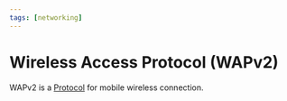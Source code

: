 ```yaml
---
tags: [networking]
---
```


# Wireless Access Protocol (WAPv2)

WAPv2 is a [Protocol](202209302229.md) for mobile wireless connection.
